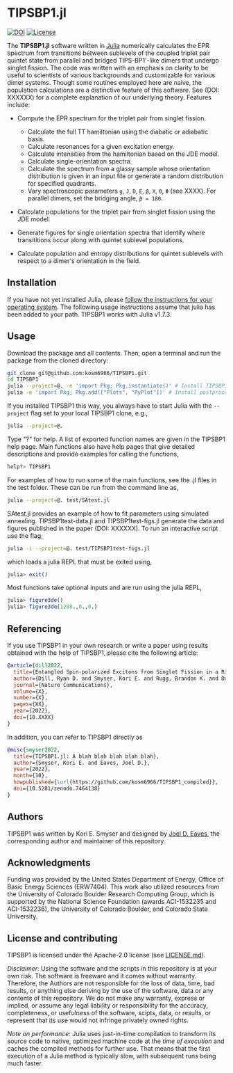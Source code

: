 # TIPSBP1.jl
[![DOI](https://zenodo.org/badge/539056584.svg)](https://zenodo.org/badge/latestdoi/539056584)
[![License](https://img.shields.io/badge/License-Apache_2.0-blue.svg)](https://opensource.org/licenses/Apache-2.0)

The **TIPSBP1.jl** software written in [Julia](https://julialang.org) numerically calculates the EPR spectrum from transitions between sublevels of the coupled triplet pair quintet state from parallel and bridged TIPS-BP1'-like dimers that undergo singlet fission. The code was written with an emphasis on clarity to be useful to scientists of various backgrounds and customizable for various dimer systems. Though some routines employed here are naive, the population calculations are a distinctive feature of this software. See (DOI: XXXXXX) for a complete explanation of our underlying theory. Features include:

* Compute the EPR spectrum for the triplet pair from singlet fission.
  * Calculate the full TT hamiltonian using the diabatic or adiabatic basis.
  * Calculate resonances for a given excitation energy.
  * Calculate intensities from the hamiltonian based on the JDE model.
  * Calculate single-orientation spectra.
  * Calculate the spectrum from a glassy sample whose orientation distribution is given in an input file or generate a random distribution for specified quadrants.
  * Vary spectroscopic parameters `g`, `J`, `D`, `E`, `β`, `X`, `Θ`, `Φ` (see XXXX). For parallel dimers, set the bridging angle, `β = 180`.

* Calculate populations for the triplet pair from singlet fission using the JDE model.

* Generate figures for single orientation spectra that identify where transititions occur along with quintet sublevel populations.

* Calculate population and entropy distributions for  quintet sublevels with respect to a dimer's orientation in the field.


## Installation
If you have not yet installed Julia, please [follow the instructions for your
operating system](https://julialang.org/downloads/platform/). The following usage instructions assume that julia has been added to your path. TIPSBP1 works with Julia v1.7.3.

## Usage
Download the package and all contents. Then, open a terminal and run the package from the cloned directory:
```bash
git clone git@github.com:kosm6966/TIPSBP1.git
cd TIPSBP1
julia --project=@. -e 'import Pkg; Pkg.instantiate()' # Install TIPSBP1's dependencies
julia -e 'import Pkg; Pkg.add(["Plots", "PyPlot"])' # Install postprocessing tools
```
If you installed TIPSBP1 this way, you always have to start Julia with the `--project`
flag set to your local TIPSBP1 clone, e.g.,
```bash
julia --project=@.
```

Type "?" for help. A list of exported function names are given in the TIPSBP1 help page. Main functions also have help pages that give detailed descriptions and provide examples for calling the functions,
```julia
help?> TIPSBP1
```


 For examples of how to run some of the main functions, see the .jl files in the test folder. These can be run from the command line as,
```bash
julia --project=@. test/SAtest.jl
```

SAtest.jl provides an example of how to fit parameters using simulated annealing. TIPSBP1test-data.jl and TIPSBP1test-figs.jl generate the data and figures published in the paper (DOI: XXXXXX). To run an interactive script use the flag,
```bash
julia -i --project=@. test/TIPSBP1test-figs.jl
```
which loads a julia REPL that must be exited using,
```julia
julia> exit()
```

Most functions take optional inputs and are run using the julia REPL,
```julia
julia> figure3de()
julia> figure3de(1280.,0.,0.)
```

## Referencing
If you use TIPSBP1 in your own research or write a paper using results obtained
with the help of TIPSBP1, please cite the following article:
```bibtex
@article{dill2022,
  title={Entangled Spin-polarized Excitons from Singlet Fission in a Rigid Dimer},
  author={Dill, Ryan D. and Smyser, Kori E. and Rugg, Brandon K. and Damrauer, Niels H. and Eaves, Joel D.},
  journal={Nature Communications},
  volume={X},
  number={X},
  pages={XX},
  year={2022},
  doi={10.XXXX}
}
```

In addition, you can refer to TIPSBP1 directly as
```bibtex
@misc{smyser2022,
  title={TIPSBP1.jl: A blah blah blah blah blah},
  author={Smyser, Kori E. and Eaves, Joel D.},
  year={2022},
  month={10},
  howpublished={\url{https://github.com/kosm6966/TIPSBP1_compiled}},
  doi={10.5281/zenodo.7464138}
}
```

## Authors
TIPSBP1 was written by Kori E. Smyser and designed by [Joel D. Eaves](https://www.colorado.edu/lab/eavesgroup), the corresponding author and maintainer of this repository.

## Acknowledgments
Funding was provided by the United States Department of Energy, Office of Basic Energy Sciences (ERW7404). This work also utilized resources from the University of Colorado Boulder Research Computing Group, which is supported by the National Science Foundation (awards ACI-1532235 and ACI-1532236), the University of Colorado Boulder, and Colorado State University.

## License and contributing
TIPSBP1 is licensed under the Apache-2.0 license (see [LICENSE.md](LICENSE.md)).

*Disclaimer:* Using the software and the scripts in this repository is at your own risk. The software is freeware and it comes without warranty. Therefore, the Authors are not responsible for the loss of data, time, bad results, or anything else deriving by the use of the software, data or any contents of this repository. We do not make any warranty, express or implied, or assume any legal liability or responsibility for the accuracy, completeness, or usefulness of the software, scipts, data, or results, or represent that its use would not infringe privately owned rights.

*Note on performance:* Julia uses just-in-time compilation to transform its source code to native, optimized machine code at the *time of execution* and caches the compiled methods for further use. That means that the first execution of a Julia method is typically slow, with subsequent runs being much faster. 

